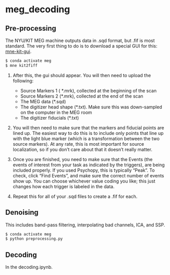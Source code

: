 # meg_decoding

## Pre-processing
The NYU/KIT MEG machine outputs data in .sqd format, but .fif is most standard. The very first thing to do is to download a special GUI for this: [mne-kit-gui](https://github.com/mne-tools/mne-kit-gui).  

```bash
$ conda activate meg
$ mne kit2fiff
```
1. After this, the gui should appear. You will then need to upload the following:
    - Source Markers 1 ( *.mrk), collected at the beginning of the scan
    - Source Markers 2 (*.mrk), collected at the end of the scan
    - The MEG data (*.sqd)
    - The digitizer head shape (*.txt). Make sure this was down-sampled on the computer in the MEG room
    - The digitizer fiducials (*.txt)

2. You will then need to make sure that the markers and fiducial points are lined up. The easiest way to do this is to include only points that line up with the light blue marker (which is a transformation between the two source markers). At any rate, this is most important for source localization, so if you don’t care about that it doesn’t really matter.

3. Once you are finished, you need to make sure that the Events (the events of interest from your task as indicated by the triggers), are being included properly. If you used Psychopy, this is typically “Peak”. To check, click “Find Events”, and make sure the correct number of events show up. You can choose whichever value coding you like; this just changes how each trigger is labeled in the data.

4. Repeat this for all of your .sqd files to create a .fif for each.

## Denoising 
This includes band-pass filtering, interpolating bad channels, ICA, and SSP.
```bash
$ conda activate meg
$ python preprocessing.py
```

## Decoding

In the decoding.ipynb.